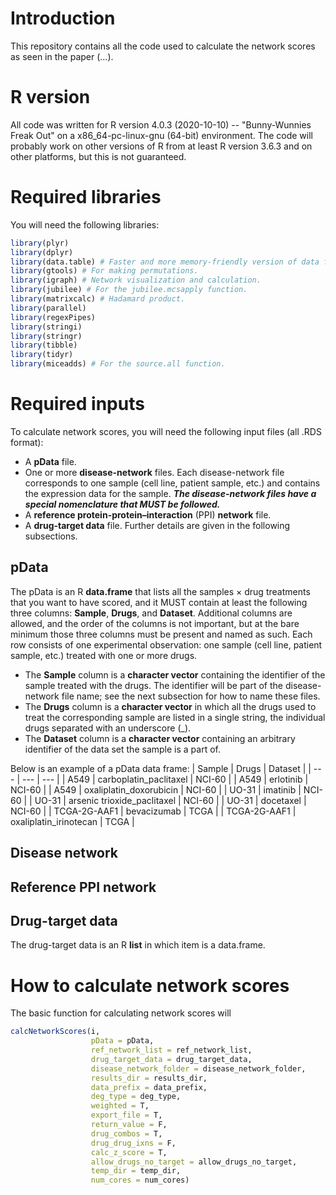 # Introduction
This repository contains all the code used to calculate the network scores as seen in the paper (...). 

# R version
All code was written for R version 4.0.3 (2020-10-10) -- "Bunny-Wunnies Freak Out" on a x86_64-pc-linux-gnu (64-bit) environment. The code will probably work on other versions of R from at least R version 3.6.3 and on other platforms, but this is not guaranteed. 

# Required libraries
You will need the following libraries:
```R
library(plyr)
library(dplyr)
library(data.table) # Faster and more memory-friendly version of data frames. 
library(gtools) # For making permutations. 
library(igraph) # Network visualization and calculation. 
library(jubilee) # For the jubilee.mcsapply function.
library(matrixcalc) # Hadamard product. 
library(parallel)
library(regexPipes)
library(stringi)
library(stringr)
library(tibble)
library(tidyr)
library(miceadds) # For the source.all function. 
```
# Required inputs
To calculate network scores, you will need the following input files (all .RDS format):
- A **pData** file.
- One or more **disease-network** files. Each disease-network file corresponds to one sample (cell line, patient sample, etc.) and contains the expression data for the sample. ***The disease-network files have a special nomenclature that MUST be followed.***
- A **reference protein-protein–interaction** (PPI) **network** file.
- A **drug-target data** file.
Further details are given in the following subsections.

## pData
The pData is an R **data.frame** that lists all the samples × drug treatments that you want to have scored, and it MUST contain at least the following three columns: **Sample**, **Drugs**, and **Dataset**. 
Additional columns are allowed, and the order of the columns is not important, but at the bare minimum those three columns must be present and named as such. 
Each row consists of one experimental observation: one sample (cell line, patient sample, etc.) treated with one or more drugs. 

- The **Sample** column is a **character vector** containing the identifier of the sample treated with the drugs. The identifier will be part of the disease-network file name; see the next subsection for how to name these files.
- The **Drugs** column is a **character vector** in which all the drugs used to treat the corresponding sample are listed in a single string, the individual drugs separated with an underscore (_).
- The **Dataset** column is a **character vector** containing an arbitrary identifier of the data set the sample is a part of.

Below is an example of a pData data frame:
| Sample | Drugs | Dataset |
| ---         |     ---      |          --- |
| A549   | carboplatin_paclitaxel    | NCI-60    |
| A549     | erlotinib       | NCI-60      |
| A549   | oxaliplatin_doxorubicin     | NCI-60    |
| UO-31     | imatinib       | NCI-60      |
| UO-31   | arsenic trioxide_paclitaxel     | NCI-60    |
| UO-31     | docetaxel       | NCI-60      |
| TCGA-2G-AAF1   | bevacizumab     | TCGA    |
| TCGA-2G-AAF1     | oxaliplatin_irinotecan      | TCGA      |

## Disease network

## Reference PPI network
## Drug-target data
The drug-target data is an R **list** in which item is a data.frame. 

# How to calculate network scores
The basic function for calculating network scores will 
```R
calcNetworkScores(i, 
                  pData = pData, 
                  ref_network_list = ref_network_list, 
                  drug_target_data = drug_target_data, 
                  disease_network_folder = disease_network_folder, 
                  results_dir = results_dir, 
                  data_prefix = data_prefix, 
                  deg_type = deg_type, 
                  weighted = T, 
                  export_file = T, 
                  return_value = F, 
                  drug_combos = T, 
                  drug_drug_ixns = F, 
                  calc_z_score = T, 
                  allow_drugs_no_target = allow_drugs_no_target, 
                  temp_dir = temp_dir, 
                  num_cores = num_cores)
```

